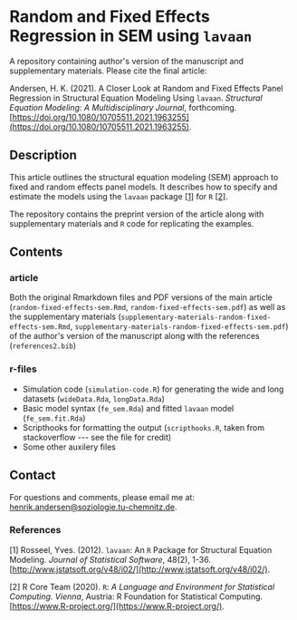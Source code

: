 # Random and Fixed Effects Regression in SEM using `lavaan`

A repository containing author's version of the manuscript and supplementary materials. Please cite the final article: 

Andersen, H. K. (2021). A Closer Look at Random and Fixed Effects Panel Regression in Structural Equation Modeling Using `lavaan`. *Structural Equation Modeling: A Multidisciplinary Journal*, forthcoming. [https://doi.org/10.1080/10705511.2021.1963255](https://doi.org/10.1080/10705511.2021.1963255).

## Description

This article outlines the structural equation modeling (SEM) approach to fixed and random effects panel models. It describes how to specify and estimate the models using the `lavaan` package [[1]](#1) for `R` [[2]](#2). 

The repository contains the preprint version of the article along with supplementary materials and `R` code for replicating the examples. 

## Contents 

### article 

Both the original Rmarkdown files and PDF versions of the main article (`random-fixed-effects-sem.Rmd`, `random-fixed-effects-sem.pdf`) as well as the supplementary materials (`supplementary-materials-random-fixed-effects-sem.Rmd`, `supplementary-materials-random-fixed-effects-sem.pdf`) of the author's version of the manuscript along with the references (`references2.bib`)

### r-files 

- Simulation code (`simulation-code.R`) for generating the wide and long datasets (`wideData.Rda`, `longData.Rda`)
- Basic model syntax (`fe_sem.Rda`) and fitted `lavaan` model (`fe_sem.fit.Rda`)
- Scripthooks for formatting the output (`scripthooks.R`, taken from stackoverflow --- see the file for credit)
- Some other auxilery files 

## Contact 

For questions and comments, please email me at: [henrik.andersen@soziologie.tu-chemnitz.de](henrik.andersen@soziologie.tu-chemnitz.de).

### References 

<a id="1">[1]</a>
Rosseel, Yves. (2012). `lavaan`: An `R` Package for Structural Equation Modeling. *Journal of Statistical Software*, 48(2), 1-36. [http://www.jstatsoft.org/v48/i02/](http://www.jstatsoft.org/v48/i02/).

<a id="2">[2]</a>
R Core Team (2020). `R`: *A Language and Environment for Statistical Computing. Vienna*, Austria: R Foundation for Statistical Computing. [https://www.R-project.org/](https://www.R-project.org/).

